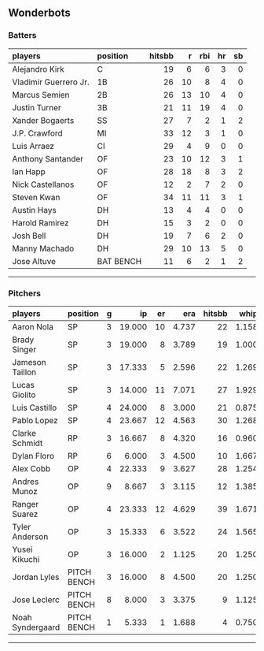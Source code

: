 ## Wonderbots

### Batters

 
|players               |position  | hitsbb|  r| rbi| hr| sb| 
|:---------------------|:---------|------:|--:|---:|--:|--:| 
|Alejandro Kirk        |C         |     19|  6|   6|  3|  0| 
|Vladimir Guerrero Jr. |1B        |     26| 10|   8|  4|  0| 
|Marcus Semien         |2B        |     26| 13|  10|  4|  0| 
|Justin Turner         |3B        |     21| 11|  19|  4|  0| 
|Xander Bogaerts       |SS        |     27|  7|   2|  1|  2| 
|J.P. Crawford         |MI        |     33| 12|   3|  1|  0| 
|Luis Arraez           |CI        |     29|  4|   9|  0|  0| 
|Anthony Santander     |OF        |     23| 10|  12|  3|  1| 
|Ian Happ              |OF        |     28| 18|   8|  3|  2| 
|Nick Castellanos      |OF        |     12|  2|   7|  2|  0| 
|Steven Kwan           |OF        |     34| 11|  11|  3|  1| 
|Austin Hays           |DH        |     13|  4|   4|  0|  0| 
|Harold Ramirez        |DH        |     15|  3|   2|  0|  0| 
|Josh Bell             |DH        |     19|  7|   6|  2|  0| 
|Manny Machado         |DH        |     29| 10|  13|  5|  0| 
|Jose Altuve           |BAT BENCH |     11|  6|   2|  1|  2| 


* * *

### Pitchers

 
|players          |position    |  g|     ip| er|   era| hitsbb|  whip| so|  w| sv| 
|:----------------|:-----------|--:|------:|--:|-----:|------:|-----:|--:|--:|--:| 
|Aaron Nola       |SP          |  3| 19.000| 10| 4.737|     22| 1.158| 19|  1|  0| 
|Brady Singer     |SP          |  3| 19.000|  8| 3.789|     19| 1.000| 23|  1|  0| 
|Jameson Taillon  |SP          |  3| 17.333|  5| 2.596|     22| 1.269| 14|  2|  0| 
|Lucas Giolito    |SP          |  3| 14.000| 11| 7.071|     27| 1.929| 19|  0|  0| 
|Luis Castillo    |SP          |  4| 24.000|  8| 3.000|     21| 0.875| 32|  1|  0| 
|Pablo Lopez      |SP          |  4| 23.667| 12| 4.563|     30| 1.268| 27|  1|  0| 
|Clarke Schmidt   |RP          |  3| 16.667|  8| 4.320|     16| 0.960| 12|  3|  0| 
|Dylan Floro      |RP          |  6|  6.000|  3| 4.500|     10| 1.667|  4|  0|  0| 
|Alex Cobb        |OP          |  4| 22.333|  9| 3.627|     28| 1.254| 18|  0|  0| 
|Andres Munoz     |OP          |  9|  8.667|  3| 3.115|     12| 1.385| 10|  0|  1| 
|Ranger Suarez    |OP          |  4| 23.333| 12| 4.629|     39| 1.671| 17|  0|  0| 
|Tyler Anderson   |OP          |  3| 15.333|  6| 3.522|     24| 1.565| 12|  1|  0| 
|Yusei Kikuchi    |OP          |  3| 16.000|  2| 1.125|     20| 1.250| 20|  1|  0| 
|Jordan Lyles     |PITCH BENCH |  3| 16.000|  8| 4.500|     20| 1.250| 11|  1|  0| 
|Jose Leclerc     |PITCH BENCH |  8|  8.000|  3| 3.375|      9| 1.125|  9|  0|  0| 
|Noah Syndergaard |PITCH BENCH |  1|  5.333|  1| 1.688|      4| 0.750|  0|  0|  0| 


* * *


